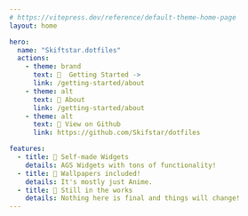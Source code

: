 ```yaml
---
# https://vitepress.dev/reference/default-theme-home-page
layout: home

hero:
  name: "Skiftstar.dotfiles"
  actions:
    - theme: brand
      text: 📖  Getting Started ->
      link: /getting-started/about
    - theme: alt
      text: 📝 About
      link: /getting-started/about
    - theme: alt
      text: 👀 View on Github
      link: https://github.com/Skifstar/dotfiles

features:
  - title: 🎨 Self-made Widgets
    details: AGS Widgets with tons of functionality!
  - title: 🌸 Wallpapers included!
    details: It's mostly just Anime.
  - title: 🔧 Still in the works
    details: Nothing here is final and things will change!
---
```

